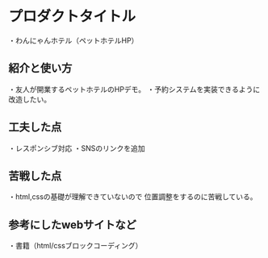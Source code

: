 <!-- readme.md -->

# プロダクトタイトル
・わんにゃんホテル（ペットホテルHP）


## 紹介と使い方
・友人が開業するペットホテルのHPデモ。
・予約システムを実装できるように改造したい。

## 工夫した点
・レスポンシブ対応
・SNSのリンクを追加

## 苦戦した点
・html,cssの基礎が理解できていないので
  位置調整をするのに苦戦している。

## 参考にしたwebサイトなど
・書籍（html/cssブロックコーディング）
